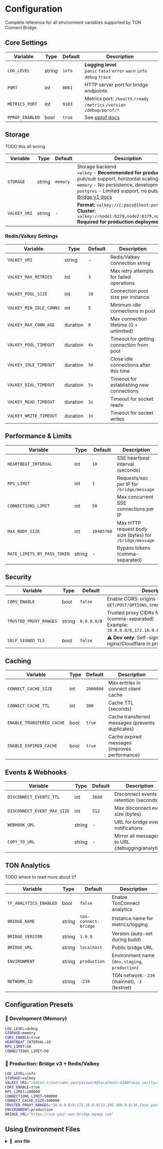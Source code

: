 # Configuration

Complete reference for all environment variables supported by TON Connect Bridge.

## Core Settings

| Variable | Type | Default | Description |
|----------|------|---------|-------------|
| `LOG_LEVEL` | string | `info` | **Logging level**<br>`panic` `fatal` `error` `warn` `info` `debug` `trace` |
| `PORT` | int | `8081` | HTTP server port for bridge endpoints |
| `METRICS_PORT` | int | `9103` | Metrics port: `/health` `/ready` `/metrics` `/version` `/debug/pprof/*` |
| `PPROF_ENABLED` | bool | `true` | See [pprof docs](https://pkg.go.dev/net/http/pprof) |

## Storage

TODO this all wrong

| Variable | Type | Default | Description |
|----------|------|---------|-------------|
| `STORAGE` | string | `memory` | Storage backend<br>`valkey` - **Recommended for production**, pub/sub support, horizontal scaling<br>`memory` - No persistence, development only<br>`postgres` - Limited support, no pub/sub, see [Bridge v1 docs](../cmd/bridge/README.md) |
| `VALKEY_URI` | string | - | **Format:** `valkey://[:pass@]host:port[/db]`<br>**Cluster:** `valkey://node1:6379,node2:6379,node3:6379`<br>**Required for production deployments** |

### Redis/Valkey Settings

| Variable | Type | Default | Description |
|----------|------|---------|-------------|
| `VALKEY_URI` | string | - | Redis/Valkey connection string |
| `VALKEY_MAX_RETRIES` | int | `3` | Max retry attempts for failed operations |
| `VALKEY_POOL_SIZE` | int | `10` | Connection pool size per instance |
| `VALKEY_MIN_IDLE_CONNS` | int | `5` | Minimum idle connections in pool |
| `VALKEY_MAX_CONN_AGE` | duration | `0` | Max connection lifetime (0 = unlimited) |
| `VALKEY_POOL_TIMEOUT` | duration | `4s` | Timeout for getting connection from pool |
| `VALKEY_IDLE_TIMEOUT` | duration | `5m` | Close idle connections after this time |
| `VALKEY_DIAL_TIMEOUT` | duration | `5s` | Timeout for establishing new connections |
| `VALKEY_READ_TIMEOUT` | duration | `3s` | Timeout for socket reads |
| `VALKEY_WRITE_TIMEOUT` | duration | `3s` | Timeout for socket writes |

## Performance & Limits

| Variable | Type | Default | Description |
|----------|------|---------|-------------|
| `HEARTBEAT_INTERVAL` | int | `10` | SSE heartbeat interval (seconds) |
| `RPS_LIMIT` | int | `1` | Requests/sec per IP for `/bridge/message` |
| `CONNECTIONS_LIMIT` | int | `50` | Max concurrent SSE connections per IP |
| `MAX_BODY_SIZE` | int | `10485760` | Max HTTP request body size (bytes) for `/bridge/message` |
| `RATE_LIMITS_BY_PASS_TOKEN` | string | - | Bypass tokens (comma-separated) |

## Security

| Variable | Type | Default | Description |
|----------|------|---------|-------------|
| `CORS_ENABLE` | bool | `false` | Enable CORS: origins `*`, methods `GET/POST/OPTIONS`, credentials `true` |
| `TRUSTED_PROXY_RANGES` | string | `0.0.0.0/0` | Trusted proxy CIDRs for `X-Forwarded-For` (comma-separated)<br>Example: `10.0.0.0/8,172.16.0.0/12,192.168.0.0/16` |
| `SELF_SIGNED_TLS` | bool | `false` | ⚠️ **Dev only**: Self-signed TLS cert. Use nginx/Cloudflare in prod |

## Caching

| Variable | Type | Default | Description |
|----------|------|---------|-------------|
| `CONNECT_CACHE_SIZE` | int | `2000000` | Max entries in connect client cache |
| `CONNECT_CACHE_TTL` | int | `300` | Cache TTL (seconds) |
| `ENABLE_TRANSFERED_CACHE` | bool | `true` | Cache transferred messages (prevents duplicates) |
| `ENABLE_EXPIRED_CACHE` | bool | `true` | Cache expired messages (improves performance) |

## Events & Webhooks

| Variable | Type | Default | Description |
|----------|------|---------|-------------|
| `DISCONNECT_EVENTS_TTL` | int | `3600` | Disconnect events retention (seconds) |
| `DISCONNECT_EVENT_MAX_SIZE` | int | `512` | Max disconnect event size (bytes) |
| `WEBHOOK_URL` | string | - | URL for bridge event notifications |
| `COPY_TO_URL` | string | - | Mirror all messages to URL (debugging/analytics) |

## TON Analytics

TODO where to read more about it?

| Variable | Type | Default | Description |
|----------|------|---------|-------------|
| `TF_ANALYTICS_ENABLED` | bool | `false` | Enable TonConnect analytics |
| `BRIDGE_NAME` | string | `ton-connect-bridge` | Instance name for metrics/logging |
| `BRIDGE_VERSION` | string | `1.0.0` | Version (auto-set during build) |
| `BRIDGE_URL` | string | `localhost` | Public bridge URL |
| `ENVIRONMENT` | string | `production` | Environment name (`dev`, `staging`, `production`) |
| `NETWORK_ID` | string | `-239` | TON network: `-239` (mainnet), `-3` (testnet) |

## Configuration Presets

### 🧪 Development (Memory)

```bash
LOG_LEVEL=debug
STORAGE=memory
CORS_ENABLE=true
HEARTBEAT_INTERVAL=10
RPS_LIMIT=50
CONNECTIONS_LIMIT=50
```

### 🚀 Production: Bridge v3 + Redis/Valkey

```bash
LOG_LEVEL=info
STORAGE=valkey
VALKEY_URI="rediss://username:yourpassword@localhost:6380?skip_verify=true"
CORS_ENABLE=true
RPS_LIMIT=100000
CONNECTIONS_LIMIT=500000
CONNECT_CACHE_SIZE=500000
TRUSTED_PROXY_RANGES="10.0.0.0/8,172.16.0.0/12,192.168.0.0/16,{use_your_own_please}"
ENVIRONMENT=production
BRIDGE_URL="https://use-your-own-bridge.myapp.com"
```

## Using Environment Files

<details>
<summary><b>💾 .env file</b></summary>

```bash
# .env
LOG_LEVEL=info
PORT=8081
STORAGE=valkey
VALKEY_URI=valkey://localhost:6379
CORS_ENABLE=true
RPS_LIMIT=100
CONNECTIONS_LIMIT=200
```

**Load:**
```bash
export $(cat .env | xargs) && ./bridge3
```

</details>
